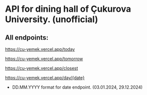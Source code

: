 # API for dining hall of Çukurova University. (unofficial)

## All endpoints:
https://cu-yemek.vercel.app/today

https://cu-yemek.vercel.app/tomorrow

https://cu-yemek.vercel.app/closest

https://cu-yemek.vercel.app/day/{date}

- DD.MM.YYYY format for date endpoint. (03.01.2024, 29.12.2024)
